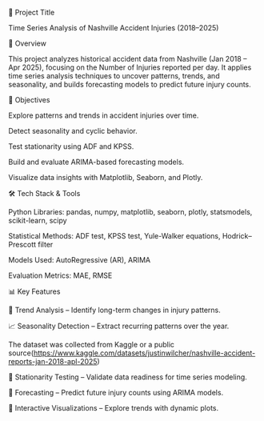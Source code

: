 📌 Project Title

Time Series Analysis of Nashville Accident Injuries (2018–2025)

📖 Overview

This project analyzes historical accident data from Nashville (Jan 2018 – Apr 2025), focusing on the Number of Injuries reported per day.
It applies time series analysis techniques to uncover patterns, trends, and seasonality, and builds forecasting models to predict future injury counts.

🎯 Objectives

Explore patterns and trends in accident injuries over time.

Detect seasonality and cyclic behavior.

Test stationarity using ADF and KPSS.

Build and evaluate ARIMA-based forecasting models.

Visualize data insights with Matplotlib, Seaborn, and Plotly.

🛠️ Tech Stack & Tools

Python Libraries: pandas, numpy, matplotlib, seaborn, plotly, statsmodels, scikit-learn, scipy

Statistical Methods: ADF test, KPSS test, Yule-Walker equations, Hodrick–Prescott filter

Models Used: AutoRegressive (AR), ARIMA

Evaluation Metrics: MAE, RMSE

📊 Key Features

📅 Trend Analysis – Identify long-term changes in injury patterns.

📈 Seasonality Detection – Extract recurring patterns over the year.

The dataset was collected from Kaggle or a public source(https://www.kaggle.com/datasets/justinwilcher/nashville-accident-reports-jan-2018-apl-2025)

🧪 Stationarity Testing – Validate data readiness for time series modeling.

🔮 Forecasting – Predict future injury counts using ARIMA models.

🎨 Interactive Visualizations – Explore trends with dynamic plots.
